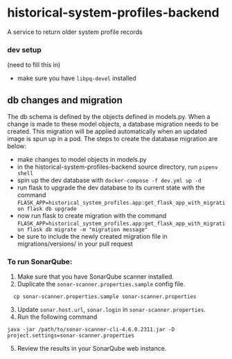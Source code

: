 # historical-system-profiles-backend
A service to return older system profile records


### dev setup
(need to fill this in)
 * make sure you have `libpq-devel` installed

## db changes and migration

The db schema is defined by the objects defined in models.py.  When a change is made to these model objects, a database migration needs to be created.  This migration will be applied automatically when an updated image is spun up in a pod.  The steps to create the database migration are below:

* make changes to model objects in models.py
* in the historical-system-profiles-backend source directory, run `pipenv shell`
* spin up the dev database with `docker-compose -f dev.yml up -d`
* run flask to upgrade the dev database to its current state with the command `FLASK_APP=historical_system_profiles.app:get_flask_app_with_migration flask db upgrade`
* now run flask to create migration with the command `FLASK_APP=historical_system_profiles.app:get_flask_app_with_migration flask db migrate -m "migration message"`
* be sure to include the newly created migration file in migrations/versions/ in your pull request

### To run SonarQube:
1. Make sure that you have SonarQube scanner installed.
2. Duplicate the `sonar-scanner.properties.sample` config file.
```
  cp sonar-scanner.properties.sample sonar-scanner.properties
```
3. Update `sonar.host.url`, `sonar.login` in `sonar-scanner.properties`.
4. Run the following command
```
java -jar /path/to/sonar-scanner-cli-4.6.0.2311.jar -D project.settings=sonar-scanner.properties
```
5. Review the results in your SonarQube web instance.
